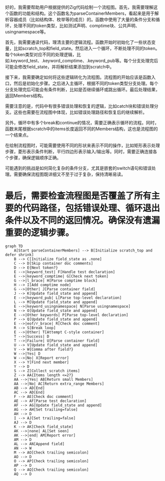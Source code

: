 好的，我需要帮助用户根据提供的Zig代码绘制一个流程图。首先，我需要理解这个函数的功能和结构。这个函数名为parseContainerMembers，看起来是用于解析容器成员（比如结构体、枚举等的成员）的。函数中使用了大量的条件分支和循环，处理不同的token类型，比如测试声明、comptime块、公共声明、usingnamespace等。

首先，我需要通读代码，理清主要的逻辑流程。函数开始时初始化了一些状态变量，比如scratch_top和field_state。然后进入一个循环，不断处理不同的token。每个token类型对应不同的处理逻辑，比如.keyword_test、.keyword_comptime、.keyword_pub等。每个分支处理完后可能会修改field_state，并将解析结果添加到scratch中。

接下来，我需要确定如何将这些逻辑转化为流程图。流程图的开始应该是函数入口，然后是初始化步骤。之后进入主循环，根据不同的token类型分支处理。每个分支处理完后可能会有条件判断，比如是否继续循环或跳出循环。最后处理结果，返回Members结构。

需要注意的是，代码中有很多错误处理和恢复的逻辑，比如catch块和错误处理分支。这些也需要在流程图中体现，比如错误处理路径和恢复后的继续解析。

另外，循环中有多个break和continue的情况，需要正确表示循环的流程。同时，函数末尾根据scratch中的items长度返回不同的Members结构，这也是流程图的一个结束点。

在绘制流程图时，可能需要使用不同的形状来表示不同的操作，比如矩形表示处理步骤，菱形表示条件判断，平行四边形表示输入/输出等。同时，需要正确连接各个步骤，确保逻辑顺序正确。

可能遇到的挑战是如何简化复杂的条件分支，尤其是嵌套的switch语句和错误处理。需要确保流程图既详细又不至于过于复杂，保持清晰易读。

最后，需要检查流程图是否覆盖了所有主要的代码路径，包括错误处理、循环退出条件以及不同的返回情况。确保没有遗漏重要的逻辑步骤。
================================================
```mermaid
graph TD
    A[Start parseContainerMembers] --> B[Initialize scratch_top and defer shrink]
    B --> C[Initialize field_state as .none]
    C --> D[Skip container doc comments]
    D --> E{Next token?}
    E -->|keyword_test| F[Handle test declaration]
    E -->|keyword_comptime| G[Check next token]
    G -->|l_brace| H[Parse comptime block]
    H --> I[Add comptime node]
    G -->|Other| J[Parse container field]
    J --> K[Update field_state and append]
    E -->|keyword_pub| L[Parse top-level declaration]
    L --> M[Update field_state and append]
    E -->|keyword_usingnamespace| N[Parse usingnamespace]
    N --> O[Update field_state and append]
    E -->|Other keywords| P[Parse top-level declaration]
    P --> Q[Update field_state and append]
    E -->|eof/r_brace| R[Check doc comment]
    R --> S[Break loop]
    E -->|Other| T[Attempt C-style container]
    T -->|Success| D
    T -->|Failure| U[Parse container field]
    U --> V[Update field_state and append]
    V --> W{Comma after field?}
    W -->|Yes| D
    W -->|No| X[Report error]
    X --> Y[Find next member]
    Y --> D
    S --> Z[Collect scratch items]
    Z --> AA{Items length <=2?}
    AA -->|Yes| AB[Return small Members]
    AA -->|No| AC[Return extra_range Members]
    AB --> AD[End]
    AC --> AD[End]
    F --> AE[Check doc comment]
    AE --> AF[Parse test declaration]
    AF --> AG[Update field_state and append]
    AG --> AH[Set trailing=false]
    AH --> D
    I --> AJ[Set trailing=false]
    AJ --> D
    K --> AK[Check field_state]
    AK -->|none| AL[Set seen]
    AK -->|end| AM[Report error]
    AM --> D
    AL --> AN[Append field]
    AN --> W
    M --> AO[Check trailing semicolon]
    AO --> D
    O --> AP[Check trailing semicolon]
    AP --> D
    Q --> AQ[Check trailing semicolon]
    AQ --> D
```